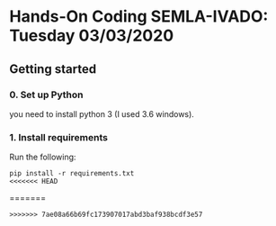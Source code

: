 # Hands-On Coding SEMLA-IVADO: Tuesday 03/03/2020
## Getting started
### 0. Set up Python

you need to install python 3 (I used 3.6 windows). 

### 1. Install requirements

Run the following:

```
pip install -r requirements.txt
<<<<<<< HEAD
```
=======
```
>>>>>>> 7ae08a66b69fc173907017abd3baf938bcdf3e57
